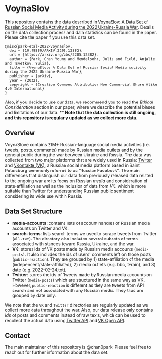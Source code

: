# VoynaSlov
This repository contains the data described in [VoynaSlov: A Data Set of Russian Social Media Activity during
the 2022 Ukraine-Russia War](https://arxiv.org/abs/2205.12382). Details on the data collection process and data statistics can be found in the paper.
Please cite the paper if you use this data set. 

```
@misc{park-etal-2022-voynaslov,
  doi = {10.48550/ARXIV.2205.12382},
  url = {https://arxiv.org/abs/2205.12382},
  author = {Park, Chan Young and Mendelsohn, Julia and Field, Anjalie and Tsvetkov, Yulia},  
  title = {VoynaSlov: A Data Set of Russian Social Media Activity during the 2022 Ukraine-Russia War},
  publisher = {arXiv},
  year = {2022},
  copyright = {Creative Commons Attribution Non Commercial Share Alike 4.0 International}
}
```

Also, if you decide to use our data, we recommend you to read the *Ethical Consideration* section in our paper, where we describe the potential biases and limitations of our data. 
** **Note that the data collection is still ongoing, and this repository is regularly updated as we collect more data.**

## Overview
VoynaSlove contains 21M+ Russian-language social media activities (i.e. tweets, posts, comments) made by Russian media outlets and by the general public during the war between Ukraine and Russia. 
The data was collected from two major platforms that are widely used in Russia: [Twitter](https://twitter.com) and [VKontakte (VK)](https://vk.com), a Russian social media platform based in Saint Petersburg commonly referred to as “Russian Facebook”. 
The main differences that distinguish our data from previously released data related to the ongoing war are its focus on Russian *media* and consideration of state-affiliation as well as the inclusion of data from *VK*, which is more suitable than Twitter for understanding Russian public sentiment considering its wide use within Russia.  

## Data Set Structure
- **media-accounts**: contains lists of account handles of Russian media accounts on Twitter and VK. 
- **search-terms**: lists search terms we used to scrape tweets from Twitter (`all.txt`). The directory also includes several subsets of terms associated with stances toward Russia, Ukraine, and the war.
- **VK**: stores ids of VK posts made by Russian media accounts (`media-posts`). It also includes the ids of users' comments left on those posts (`public-reaction`). They are grouped by 1) state-affiliation of the media (independent/state-affiliated), 2) media outlets (e.g. bbc, tvrain), and 3) date (e.g. 2022-02-24.txt).
- **Twitter**: stores the ids of Tweets made by Russian media accounts on Twitter (`media-posts`) which are structured in the same way as VK. However, `public-reaction` is different as they are tweets from API search and not associated with any Russian media. They thus are grouped by date only.

We note that the `VK` and `Twitter` directories are regularly updated as we collect more data throughout the war. Also, our data release only contains *ids* of posts and comments instead of raw texts, which can be used to recollect the actual data using [Twitter API](https://developer.twitter.com/en/docs/twitter-api) and [VK Open API](https://vk.com/dev/openapi).

## Contact
The main maintainer of this repository is @chan0park. Please feel free to reach out for further information about the data set.